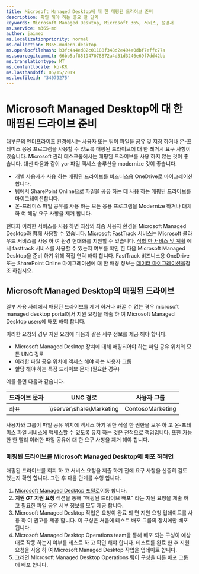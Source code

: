 ```yaml
---
title: Microsoft Managed Desktop에 대 한 매핑된 드라이브 준비
description: 확인 해야 하는 중요 한 단계
keywords: Microsoft Managed Desktop, Microsoft 365, 서비스, 설명서
ms.service: m365-md
author: jaimeo
ms.localizationpriority: normal
ms.collection: M365-modern-desktop
ms.openlocfilehash: b3fc4a4ed82c01188f348d2e494a0dbf7effc77a
ms.sourcegitcommit: 66bb5af851947078872a4d31d3246e69f7dd42bb
ms.translationtype: MT
ms.contentlocale: ko-KR
ms.lasthandoff: 05/15/2019
ms.locfileid: "34079275"
---
```

#  <a name="prepare-mapped-drives-for-microsoft-managed-desktop"></a>Microsoft Managed Desktop에 대 한 매핑된 드라이브 준비

대부분의 엔터프라이즈 환경에서는 사용자 또는 팀이 파일을 공유 및 저장 하거나 온-프레미스 응용 프로그램을 사용할 수 있도록 매핑된 드라이브에 대 한 레거시 요구 사항이 있습니다. Microsoft 관리 데스크톱에서는 매핑된 드라이브를 사용 하지 않는 것이 좋습니다. 대신 다음과 같이 yor 파일 액세스 솔루션을 modernize 것이 좋습니다.
  
- 개별 사용자가 사용 하는 매핑된 드라이브를 비즈니스용 OneDrive로 마이그레이션합니다. 
- 팀에서 SharePoint Online으로 파일을 공유 하는 데 사용 하는 매핑된 드라이브를 마이그레이션합니다. 
- 온-프레미스 파일 공유를 사용 하는 모든 응용 프로그램을 Modernize 하거나 대체 하 여 해당 요구 사항을 제거 합니다.
  
현대화 이러한 서비스를 사용 하면 최상의 최종 사용자 환경을 Microsoft Managed Desktop과 함께 사용할 수 있습니다. Microsoft FastTrack 서비스는 Microsoft 클라우드 서비스를 사용 하 여 환경 현대화를 지원할 수 있습니다. [적합 한 서비스 및 계획](https://docs.microsoft.com/fasttrack/m365-eligible-services-and-plans) 에서 fasttrack 서비스를 사용할 수 있는지 여부를 확인 한 다음 Microsoft Managed Desktop을 준비 하기 위해 직접 연락 해야 합니다. FastTrack 비즈니스용 OneDrive 또는 SharePoint Online 마이그레이션에 대 한 배경 정보는 [데이터 마이그레이션을](https://docs.microsoft.com/fasttrack/o365-data-migration)참조 하십시오.

## <a name="mapped-drives-on-microsoft-managed-desktop"></a>Microsoft Managed Desktop의 매핑된 드라이브
 
일부 사용 사례에서 매핑된 드라이브를 제거 하거나 바꿀 수 없는 경우 microsoft managed desktop portal에서 지원 요청을 제출 하 여 Microsoft Managed Desktop users에 배포 해야 합니다.
    
이러한 요청의 경우 지원 요청에 다음과 같은 세부 정보를 제공 해야 합니다. 

- Microsoft Managed Desktop 장치에 대해 매핑되어야 하는 파일 공유 위치의 모든 UNC 경로 
- 이러한 파일 공유 위치에 액세스 해야 하는 사용자 그룹 
- 할당 해야 하는 특정 드라이브 문자 (필요한 경우)

예를 들면 다음과 같습니다.

| 드라이브 문자 | UNC 경로 | 사용자 그룹 |
|--------------|----------|------------|
| 좌표  | \\\server\share\Marketing | ContosoMarketing |

사용자와 그룹이 파일 공유 위치에 액세스 하기 위한 적절 한 권한을 보유 하 고 온-프레미스 파일 서비스에 액세스할 수 있도록 유지 하는 것은 전적으로 책임입니다. 또한 가능한 한 빨리 이러한 파일 공유에 대 한 요구 사항을 제거 해야 합니다.

### <a name="to-have-mapped-drives-deployed-in-microsoft-managed-desktop"></a>매핑된 드라이브를 Microsoft Managed Desktop에 배포 하려면
 
매핑된 드라이브를 회피 하 고 서비스 요청을 제출 하기 전에 요구 사항을 신중히 검토 했는지 확인 합니다. 그런 후 다음 단계를 수행 합니다.

1. [Microsoft Managed Desktop 포털로](https://aka.ms/mmdportal)이동 합니다.  
2. **지원 _GT_ 지원 요청** 섹션을 통해 "매핑된 드라이브 배포" 라는 지원 요청을 제출 하 고 필요한 파일 공유 세부 정보를 모두 제공 합니다.  
3. Microsoft Managed Desktop 작업은 요청이 완료 되 면 지원 요청 업데이트를 사용 하 여 권고를 제공 합니다. 이 구성은 처음에 테스트 배포 그룹의 장치에만 배포 됩니다.  
4. Microsoft Managed Desktop Operations team을 통해 배포 되는 구성이 예상 대로 작동 하는지 여부를 테스트 하 고 확인 해야 합니다. 테스트를 완료 한 후 지원 요청을 사용 하 여 Microsoft Managed Desktop 작업을 업데이트 합니다.  
5. 그러면 Microsoft Managed Desktop Operations 팀이 구성을 다른 배포 그룹에 배포 합니다. 
